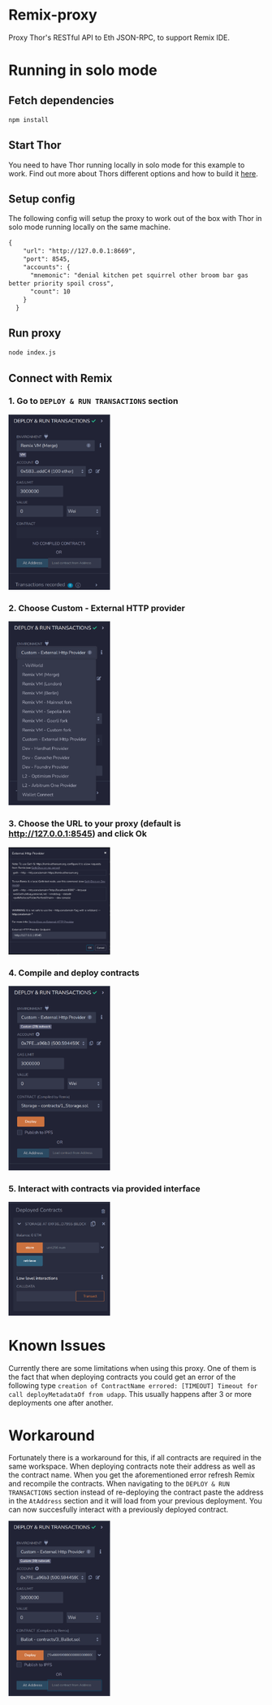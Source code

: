 # Remix-proxy
Proxy Thor's RESTful API to Eth JSON-RPC, to support Remix IDE.

# Running in solo mode

## Fetch dependencies
```bash
npm install
```

## Start Thor
You need to have Thor running locally in solo mode for this example to work. Find out more about Thors different options and how to build it [here](https://github.com/vechain/thor).

## Setup config
The following config will setup the proxy to work out of the box with Thor in solo mode running locally on the same machine.

```
{
    "url": "http://127.0.0.1:8669",
    "port": 8545,
    "accounts": {
      "mnemonic": "denial kitchen pet squirrel other broom bar gas better priority spoil cross",
      "count": 10
    }
  }
```

## Run proxy
```bash
node index.js
```

## Connect with Remix

### 1. Go to `DEPLOY & RUN TRANSACTIONS` section

<img width="200" src="screenshots/screenshot2.png">

### 2. Choose Custom - External HTTP provider

<img width="200" src="screenshots/screenshot5.png">

### 3. Choose the URL to your proxy (default is http://127.0.0.1:8545) and click Ok

<img width="200" src="screenshots/screenshot3.png">

### 4. Compile and deploy contracts

<img width="200" src="screenshots/screenshot6.png">

### 5. Interact with contracts via provided interface

<img width="200" src="screenshots/screenshot7.png">


# Known Issues
Currently there are some limitations when using this proxy. One of them is the fact that when deploying contracts you could get an error of the following type `creation of ContractName errored: [TIMEOUT] Timeout for call deployMetadataOf from udapp`. This usually happens after 3 or more deployments one after another.

# Workaround
Fortunately there is a workaround for this, if all contracts are required in the same workspace. When deploying contracts note their address as well as the contract name. When you get the aforementioned error refresh Remix and recompile the contracts. When navigating to the `DEPLOY & RUN TRANSACTIONS` section instead of re-deploying the contract paste the address in the `AtAddress` section and it will load from your previous deployment. You can now succesfully interact with a previously deployed contract.

<img width="200" src="screenshots/screenshot1.png">

